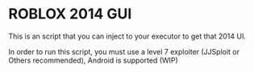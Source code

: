 # ROBLOX 2014 GUI
This is an script that you can inject to your executor to get that 2014 UI.

In order to run this script, you must use a level 7 exploiter (JJSploit or Others recommended), Android is supported (WIP)
